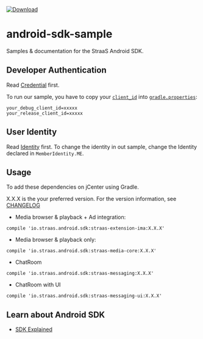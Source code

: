 [![Download](https://api.bintray.com/packages/straas-io/maven/straas-base/images/download.svg) ](https://bintray.com/bintray/jcenter?filterByPkgName=straas)

# android-sdk-sample
Samples & documentation for the StraaS Android SDK.

Developer Authentication
-----
Read [Credential](https://github.com/StraaS/StraaS-android-sdk-sample/wiki/SDK-Credential) first.

To run our sample, you have to copy your [`client_id`](https://github.com/StraaS/StraaS-android-sdk-sample/wiki/SDK-Credential#get-client-id) into [`gradle.properties`](https://github.com/StraaS/StraaS-android-sdk-sample/blob/master/gradle.properties#L8):
```
your_debug_client_id=xxxxx
your_release_client_id=xxxxx
```

User Identity
-----
Read [Identity](https://github.com/StraaS/StraaS-android-sdk-sample/wiki/User-Identity) first.
To change the identity in out sample, change the Identity declared in `MemberIdentity.ME`.

Usage
-----
To add these dependencies on jCenter using Gradle.

X.X.X is the your preferred version. For the version information, see 
[CHANGELOG](https://github.com/StraaS/StraaS-android-sdk-sample/blob/master/CHANGELOG.md)

- Media browser & playback + Ad integration:
```
compile 'io.straas.android.sdk:straas-extension-ima:X.X.X'
```

- Media browser & playback only:
```
compile 'io.straas.android.sdk:straas-media-core:X.X.X'
```

- ChatRoom
```
compile 'io.straas.android.sdk:straas-messaging:X.X.X'
```

- ChatRoom with UI
```
compile 'io.straas.android.sdk:straas-messaging-ui:X.X.X'
```

Learn about Android SDK
------------------
- [SDK Explained](https://github.com/StraaS/android-sdk-sample/wiki)
